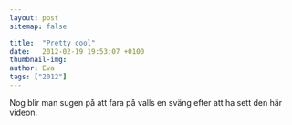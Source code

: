 ```yaml
---
layout: post
sitemap: false

title:  "Pretty cool"
date:   2012-02-19 19:53:07 +0100
thumbnail-img: 
author: Eva
tags: ["2012"]
---
```


Nog blir man sugen på att fara på valls en sväng efter att ha sett den här videon.

